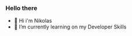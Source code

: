 ### Hello there
- 👋 Hi i'm Nikolas
- 🌱 I’m currently learning on my Developer Skills

<!---
nikolas109/nikolas109 is a ✨ special ✨ repository because its `README.md` (this file) appears on your GitHub profile.
You can click the Preview link to take a look at your changes.
--->
